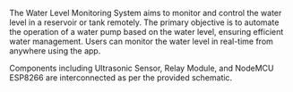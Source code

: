 The Water Level Monitoring System aims to monitor and control the water level in a reservoir or tank remotely. 
The primary objective is to automate the operation of a water pump based on the water level, ensuring efficient water management.
Users can monitor the water level in real-time from anywhere using the app.

Components including Ultrasonic Sensor, Relay Module, and NodeMCU ESP8266 are interconnected as per the provided schematic.

